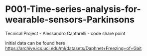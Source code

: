# P001-Time-series-analysis-for-wearable-sensors-Parkinsons
Tecnical Project - Alessandro Cantarelli - code share point

initial data can be found here https://archive.ics.uci.edu/ml/datasets/Daphnet+Freezing+of+Gait

